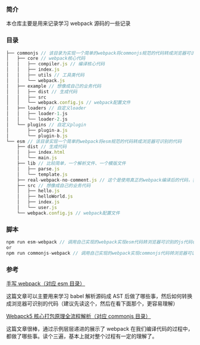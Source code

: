 ### 简介

本仓库主要是用来记录学习 webpack 源码的一些记录

### 目录

```javascript
├── commonjs // 该目录为实现一个简单的webpack将commonjs规范的代码转成浏览器可识别的代码
│   ├── core // webpack核心代码
│   │   ├── compiler.js // 编译核心代码
│   │   ├── index.js
│   │   ├── utils // 工具类代码
│   │   └── webpack.js
│   ├── example // 想像成自己的业务代码
│   │   ├── dist // 生成代码
│   │   ├── src
│   │   └── webpack.config.js // webpack配置文件
│   ├── loaders // 自定义loader
│   │   ├── loader-1.js
│   │   └── loader-2.js
│   └── plugins // 自定义plugin
│       ├── plugin-a.js
│       └── plugin-b.js
└── esm // 该目录实现一个简单的webpack将esm规范的代码转成浏览器可识别的代码
    ├── dist // 生成代码
    │   ├── index.html
    │   └── main.js
    ├── lib // 比较简单，一个解析文件、一个模版文件
    │   ├── parse.js
    │   └── template.js
    ├── real-webpack-no-comment.js // 这个是使用真正的webpack编译后的代码，我把注释删除了，方便阅读而已
    ├── src // 想像成自己的业务代码
    │   ├── hello.js
    │   ├── helloWorld.js
    │   ├── index.js
    │   └── user.js
    └── webpack.config.js // webpack配置文件
```

### 脚本

```javascript
npm run esm-webpack // 调用自己实现的webpack实现esm代码转浏览器可识别的js代码(代码看esm目录)
or
npm run commonjs-webpack // 调用自己实现的webpack实现commonjs代码转浏览器可识别的js代码(代码看commonjs目录)
```

### 参考

[手写 webpack（对应 esm 目录）](http://dennisgo.cn/Articles/Engineering/mini-webpack.html)

这篇文章可以主要用来学习 babel 解析源码成 AST 后做了哪些事，然后如何转换成浏览器可识别的代码（建议先读这个，然后在看下面那个，更容易理解）

[Webapck5 核心打包原理全流程解析（对应 commonjs 目录）](https://juejin.cn/post/7031546400034947108#heading-15)

这篇文章很棒，通过示例层层递进的展示了 webpack 在我们编译代码的过程中，都做了哪些事。读个三遍，基本上就对整个过程有一定的理解了。
